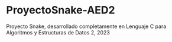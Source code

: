 # ProyectoSnake-AED2
Proyecto Snake, desarrollado completamente en Lenguaje C para Algoritmos y Estructuras de Datos 2, 2023
